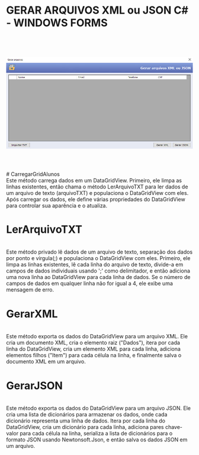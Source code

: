 # GERAR ARQUIVOS XML ou JSON C# - WINDOWS FORMS
<br>
<h1 align="center">
    <img src="./LAB1_Teste/GerarArquivosXml_ou_Json/Images/Imagem02.png">
</h1>
<br>

<br>
# CarregarGridAlunos
<br>
Este método carrega dados em um DataGridView. Primeiro, ele limpa as linhas existentes, então chama o método LerArquivoTXT para ler dados de um arquivo de texto (arquivoTXT) e populaciona o DataGridView com eles. Após carregar os dados, ele define várias propriedades do DataGridView para controlar sua aparência e o atualiza.

# LerArquivoTXT
<br>
Este método privado lê dados de um arquivo de texto, separação dos dados por ponto e virgula(;) e populaciona o DataGridView com eles. Primeiro, ele limpa as linhas existentes, lê cada linha do arquivo de texto, divide-a em campos de dados individuais usando ';' como delimitador, e então adiciona uma nova linha ao DataGridView para cada linha de dados. Se o número de campos de dados em qualquer linha não for igual a 4, ele exibe uma mensagem de erro.

# GerarXML
<br>
Este método exporta os dados do DataGridView para um arquivo XML. Ele cria um documento XML, cria o elemento raiz ("Dados"), itera por cada linha do DataGridView, cria um elemento XML para cada linha, adiciona elementos filhos ("Item") para cada célula na linha, e finalmente salva o documento XML em um arquivo.

# GerarJSON
<br>
Este método exporta os dados do DataGridView para um arquivo JSON. Ele cria uma lista de dicionários para armazenar os dados, onde cada dicionário representa uma linha de dados. Itera por cada linha do DataGridView, cria um dicionário para cada linha, adiciona pares chave-valor para cada célula na linha, serializa a lista de dicionários para o formato JSON usando Newtonsoft.Json, e então salva os dados JSON em um arquivo.
